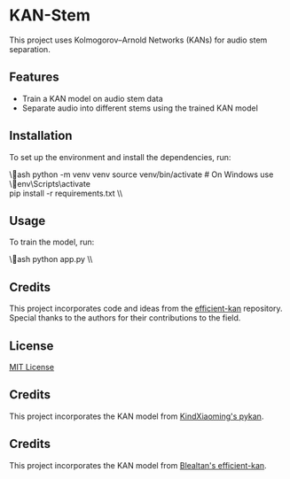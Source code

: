 # KAN-Stem

This project uses Kolmogorov–Arnold Networks (KANs) for audio stem separation.

## Features

- Train a KAN model on audio stem data
- Separate audio into different stems using the trained KAN model

## Installation

To set up the environment and install the dependencies, run:

\\\ash
python -m venv venv
source venv/bin/activate  # On Windows use \env\Scripts\activate\
pip install -r requirements.txt
\\\

## Usage

To train the model, run:

\\\ash
python app.py
\\\

## Credits

This project incorporates code and ideas from the [efficient-kan](https://github.com/Blealtan/efficient-kan) repository. Special thanks to the authors for their contributions to the field.

## License

[MIT License](LICENSE)

## Credits
This project incorporates the KAN model from [KindXiaoming's pykan](https://github.com/KindXiaoming/pykan).


## Credits
This project incorporates the KAN model from [Blealtan's efficient-kan](https://github.com/Blealtan/efficient-kan).

